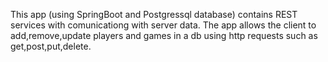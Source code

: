 This app (using SpringBoot and Postgressql database) contains REST services with comunicationg with server data. The app allows the client to add,remove,update players and games in a db using http requests such as get,post,put,delete.
